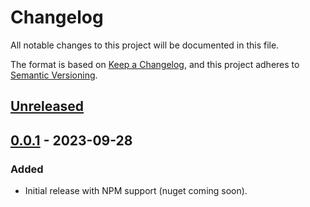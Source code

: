 # Changelog

All notable changes to this project will be documented in this file.

The format is based on [Keep a Changelog](https://keepachangelog.com/en/1.0.0/),
and this project adheres to [Semantic Versioning](https://semver.org/spec/v2.0.0.html).

## [Unreleased]

## [0.0.1] - 2023-09-28

### Added

- Initial release with NPM support (nuget coming soon).

[unreleased]: https://github.com/neolution-ch/action-check-licenses/compare/0.0.1...HEAD
[0.0.1]: https://github.com/neolution-ch/action-check-licenses/releases/tag/0.0.1
